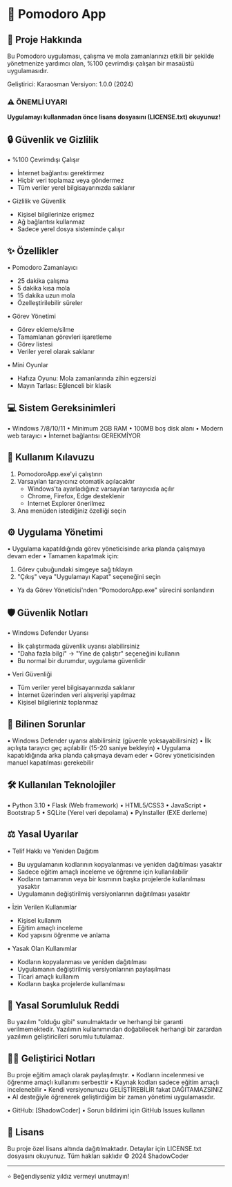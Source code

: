 # 🍅 Pomodoro App

## 📝 Proje Hakkında
Bu Pomodoro uygulaması, çalışma ve mola zamanlarınızı etkili bir şekilde yönetmenize yardımcı olan, %100 çevrimdışı çalışan bir masaüstü uygulamasıdır.

Geliştirici: Karaosman 
Versiyon: 1.0.0 (2024)

### ⚠️ ÖNEMLİ UYARI
**Uygulamayı kullanmadan önce lisans dosyasını (LICENSE.txt) okuyunuz!**

## 🔒 Güvenlik ve Gizlilik
• %100 Çevrimdışı Çalışır
  - İnternet bağlantısı gerektirmez
  - Hiçbir veri toplamaz veya göndermez
  - Tüm veriler yerel bilgisayarınızda saklanır

• Gizlilik ve Güvenlik
  - Kişisel bilgilerinize erişmez
  - Ağ bağlantısı kullanmaz
  - Sadece yerel dosya sisteminde çalışır

## ✨ Özellikler
• Pomodoro Zamanlayıcı
  - 25 dakika çalışma
  - 5 dakika kısa mola
  - 15 dakika uzun mola
  - Özelleştirilebilir süreler

• Görev Yönetimi
  - Görev ekleme/silme
  - Tamamlanan görevleri işaretleme
  - Görev listesi
  - Veriler yerel olarak saklanır

• Mini Oyunlar
  - Hafıza Oyunu: Mola zamanlarında zihin egzersizi
  - Mayın Tarlası: Eğlenceli bir klasik

## 💻 Sistem Gereksinimleri
• Windows 7/8/10/11
• Minimum 2GB RAM
• 100MB boş disk alanı
• Modern web tarayıcı
• İnternet bağlantısı GEREKMİYOR

## 🚀 Kullanım Kılavuzu
1. PomodoroApp.exe'yi çalıştırın
2. Varsayılan tarayıcınız otomatik açılacaktır
   - Windows'ta ayarladığınız varsayılan tarayıcıda açılır
   - Chrome, Firefox, Edge desteklenir
   - Internet Explorer önerilmez
3. Ana menüden istediğiniz özelliği seçin

## ⚙️ Uygulama Yönetimi
• Uygulama kapatıldığında görev yöneticisinde arka planda çalışmaya devam eder
• Tamamen kapatmak için:
  1. Görev çubuğundaki simgeye sağ tıklayın
  2. "Çıkış" veya "Uygulamayı Kapat" seçeneğini seçin
  - Ya da Görev Yöneticisi'nden "PomodoroApp.exe" sürecini sonlandırın

## 🛡️ Güvenlik Notları
• Windows Defender Uyarısı
  - İlk çalıştırmada güvenlik uyarısı alabilirsiniz
  - "Daha fazla bilgi" -> "Yine de çalıştır" seçeneğini kullanın
  - Bu normal bir durumdur, uygulama güvenlidir

• Veri Güvenliği
  - Tüm veriler yerel bilgisayarınızda saklanır
  - İnternet üzerinden veri alışverişi yapılmaz
  - Kişisel bilgileriniz toplanmaz

## 🐛 Bilinen Sorunlar
• Windows Defender uyarısı alabilirsiniz (güvenle yoksayabilirsiniz)
• İlk açılışta tarayıcı geç açılabilir (15-20 saniye bekleyin)
• Uygulama kapatıldığında arka planda çalışmaya devam eder
• Görev yöneticisinden manuel kapatılması gerekebilir

## 🛠️ Kullanılan Teknolojiler
• Python 3.10
• Flask (Web framework)
• HTML5/CSS3
• JavaScript
• Bootstrap 5
• SQLite (Yerel veri depolama)
• PyInstaller (EXE derleme)

## ⚖️ Yasal Uyarılar
• Telif Hakkı ve Yeniden Dağıtım
  - Bu uygulamanın kodlarının kopyalanması ve yeniden dağıtılması yasaktır
  - Sadece eğitim amaçlı inceleme ve öğrenme için kullanılabilir
  - Kodların tamamının veya bir kısmının başka projelerde kullanılması yasaktır
  - Uygulamanın değiştirilmiş versiyonlarının dağıtılması yasaktır

• İzin Verilen Kullanımlar
  - Kişisel kullanım
  - Eğitim amaçlı inceleme
  - Kod yapısını öğrenme ve anlama

• Yasak Olan Kullanımlar
  - Kodların kopyalanması ve yeniden dağıtılması
  - Uygulamanın değiştirilmiş versiyonlarının paylaşılması
  - Ticari amaçlı kullanım
  - Kodların başka projelerde kullanılması

## 📜 Yasal Sorumluluk Reddi
Bu yazılım "olduğu gibi" sunulmaktadır ve herhangi bir garanti verilmemektedir. 
Yazılımın kullanımından doğabilecek herhangi bir zarardan yazılımın geliştiricileri sorumlu tutulamaz.

## 👨‍💻 Geliştirici Notları
Bu proje eğitim amaçlı olarak paylaşılmıştır. 
• Kodların incelenmesi ve öğrenme amaçlı kullanımı serbesttir
• Kaynak kodları sadece eğitim amaçlı incelenebilir
• Kendi versiyonunuzu GELİŞTİREBİLİR fakat DAĞITAMAZSINIZ
• AI desteğiyle öğrenerek geliştirdiğim bir zaman yönetimi uygulamasıdır.


• GitHub: [ShadowCoder]
• Sorun bildirimi için GitHub Issues kullanın

## 📜 Lisans
Bu proje özel lisans altında dağıtılmaktadır. Detaylar için LICENSE.txt dosyasını okuyunuz.
Tüm hakları saklıdır © 2024 ShadowCoder

---
⭐ Beğendiyseniz yıldız vermeyi unutmayın!
